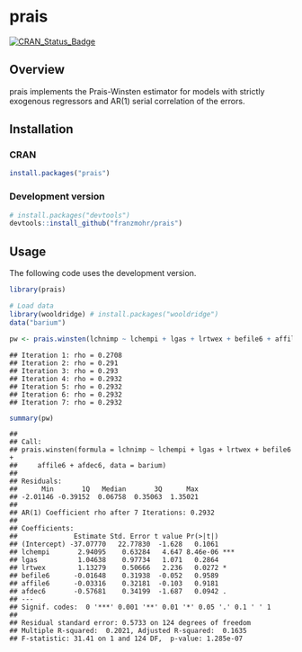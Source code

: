 
prais
=====

[![CRAN\_Status\_Badge](https://www.r-pkg.org/badges/version/prais)](https://cran.r-project.org/package=prais)

Overview
--------

prais implements the Prais-Winsten estimator for models with strictly exogenous regressors and AR(1) serial correlation of the errors.

Installation
------------

### CRAN

``` r
install.packages("prais")
```

### Development version

``` r
# install.packages("devtools")
devtools::install_github("franzmohr/prais")
```

Usage
-----

The following code uses the development version.

``` r
library(prais)

# Load data
library(wooldridge) # install.packages("wooldridge")
data("barium")

pw <- prais.winsten(lchnimp ~ lchempi + lgas + lrtwex + befile6 + affile6 + afdec6, data = barium)
```

    ## Iteration 1: rho = 0.2708
    ## Iteration 2: rho = 0.291
    ## Iteration 3: rho = 0.293
    ## Iteration 4: rho = 0.2932
    ## Iteration 5: rho = 0.2932
    ## Iteration 6: rho = 0.2932
    ## Iteration 7: rho = 0.2932

``` r
summary(pw)
```

    ## 
    ## Call:
    ## prais.winsten(formula = lchnimp ~ lchempi + lgas + lrtwex + befile6 + 
    ##     affile6 + afdec6, data = barium)
    ## 
    ## Residuals:
    ##      Min       1Q   Median       3Q      Max 
    ## -2.01146 -0.39152  0.06758  0.35063  1.35021 
    ## 
    ## AR(1) Coefficient rho after 7 Iterations: 0.2932
    ## 
    ## Coefficients:
    ##              Estimate Std. Error t value Pr(>|t|)    
    ## (Intercept) -37.07770   22.77830  -1.628   0.1061    
    ## lchempi       2.94095    0.63284   4.647 8.46e-06 ***
    ## lgas          1.04638    0.97734   1.071   0.2864    
    ## lrtwex        1.13279    0.50666   2.236   0.0272 *  
    ## befile6      -0.01648    0.31938  -0.052   0.9589    
    ## affile6      -0.03316    0.32181  -0.103   0.9181    
    ## afdec6       -0.57681    0.34199  -1.687   0.0942 .  
    ## ---
    ## Signif. codes:  0 '***' 0.001 '**' 0.01 '*' 0.05 '.' 0.1 ' ' 1
    ## 
    ## Residual standard error: 0.5733 on 124 degrees of freedom
    ## Multiple R-squared:  0.2021, Adjusted R-squared:  0.1635 
    ## F-statistic: 31.41 on 1 and 124 DF,  p-value: 1.285e-07
